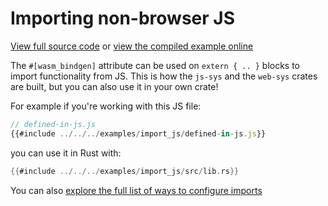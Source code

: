 # Importing non-browser JS

[View full source code][code] or [view the compiled example online][online]

[online]: https://rustwasm.github.io/wasm-bindgen/exbuild/import_js/
[code]: https://github.com/rustwasm/wasm-bindgen/tree/master/examples/import_js

The `#[wasm_bindgen]` attribute can be used on `extern { .. }` blocks to import
functionality from JS. This is how the `js-sys` and the `web-sys` crates are
built, but you can also use it in your own crate!

For example if you're working with this JS file:

```js
// defined-in-js.js
{{#include ../../../examples/import_js/defined-in-js.js}}
```

you can use it in Rust with:

```rust
{{#include ../../../examples/import_js/src/lib.rs}}
```

You can also [explore the full list of ways to configure imports][attr]

[attr]: ../reference/attributes/on-js-imports/index.html
